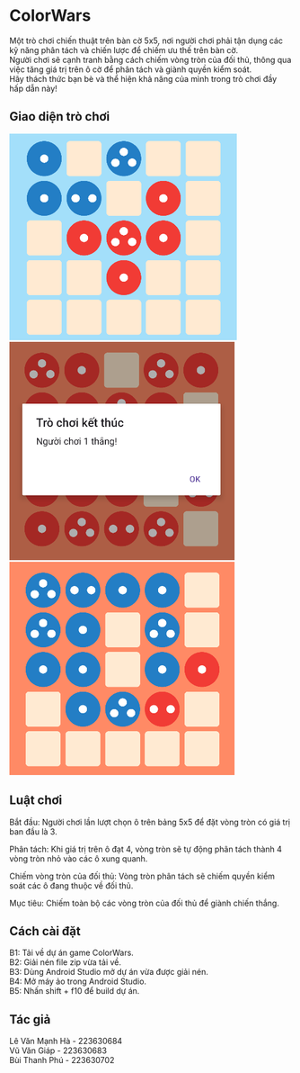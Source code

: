 
# ColorWars
Một trò chơi chiến thuật trên bàn cờ 5x5, nơi người chơi phải tận dụng các kỹ năng phân 
tách và chiến lược để chiếm ưu thế trên bàn cờ.  
Người chơi sẽ cạnh tranh bằng cách chiếm vòng tròn của đối thủ, thông qua việc tăng giá trị trên ô cờ để phân tách và giành quyền kiểm soát.   
Hãy thách thức bạn bè và thể hiện khả 
năng của mình trong trò chơi đầy hấp dẫn này!
  
  
## Giao diện trò chơi
![Ảnh demo1](https://github.com/Zafes2806/ColorWars/blob/main/app/src/main/res/drawable/demo_game1.png)  
![Ảnh demo2](https://github.com/Zafes2806/ColorWars/blob/main/app/src/main/res/drawable/demo_game3.png)  
![Ảnh demo3](https://github.com/Zafes2806/ColorWars/blob/main/app/src/main/res/drawable/demo_game2.png)


## Luật chơi
Bắt đầu: Người chơi lần lượt chọn ô trên bảng 5x5 để đặt vòng tròn có giá trị ban đầu là 3.

Phân tách: Khi giá trị trên ô đạt 4, vòng tròn sẽ tự động phân tách thành 4 vòng tròn nhỏ vào các ô xung quanh.

Chiếm vòng tròn của đối thủ: Vòng tròn phân tách sẽ chiếm quyền kiểm soát các ô đang thuộc về đối thủ.

Mục tiêu: Chiếm toàn bộ các vòng tròn của đối thủ để giành chiến thắng.


## Cách cài đặt
B1: Tải về dự án game ColorWars.  
B2: Giải nén file zip vừa tải về.  
B3: Dùng Android Studio mở dự án vừa được giải nén.  
B4: Mở máy ảo trong Android Studio.  
B5: Nhấn shift + f10 để build dự án.  


## Tác giả
Lê Văn Mạnh Hà - 223630684  
Vũ Văn Giáp - 223630683  
Bùi Thanh Phú - 223630702